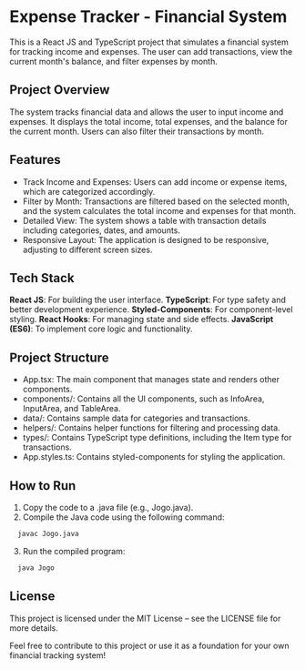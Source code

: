 
# Expense Tracker - Financial System

This is a React JS and TypeScript project that simulates a financial system for tracking income and expenses. The user can add transactions, view the current month's balance, and filter expenses by month.

## Project Overview

The system tracks financial data and allows the user to input income and expenses. It displays the total income, total expenses, and the balance for the current month. Users can also filter their transactions by month.

## Features

- Track Income and Expenses: Users can add income or expense items, which are categorized accordingly.
- Filter by Month: Transactions are filtered based on the selected month, and the system calculates the total income and expenses for that month.
- Detailed View: The system shows a table with transaction details including categories, dates, and amounts.
- Responsive Layout: The application is designed to be responsive, adjusting to different screen sizes.
  
## Tech Stack

**React JS**: For building the user interface.
**TypeScript**: For type safety and better development experience.
**Styled-Components**: For component-level styling.
**React Hooks**: For managing state and side effects.
**JavaScript (ES6)**: To implement core logic and functionality.

## Project Structure

- App.tsx: The main component that manages state and renders other components.
- components/: Contains all the UI components, such as InfoArea, InputArea, and TableArea.
- data/: Contains sample data for categories and transactions.
- helpers/: Contains helper functions for filtering and processing data.
- types/: Contains TypeScript type definitions, including the Item type for transactions.
- App.styles.ts: Contains styled-components for styling the application.

## How to Run

1. Copy the code to a .java file (e.g., Jogo.java).
2. Compile the Java code using the following command:

```bash
  javac Jogo.java
```

3. Run the compiled program:

```bash
  java Jogo
```
## License

This project is licensed under the MIT License – see the LICENSE file for more details.

Feel free to contribute to this project or use it as a foundation for your own financial tracking system!
